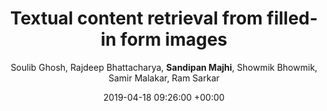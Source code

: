 ---
title:  "Textual content retrieval from filled-in form images"
date:   2019-04-18 09:26:00 +00:00
image: /publications/images/project-image.jpg
image_onhover: /publications/images/project-image-on-hover.jpg
author: "Soulib Ghosh, Rajdeep Bhattacharya, <strong>Sandipan Majhi</strong>, Showmik Bhowmik, Samir Malakar, Ram Sarkar"
authors: "Soulib Ghosh, Rajdeep Bhattacharya, <strong>Sandipan Majhi</strong>, Showmik Bhowmik, Samir Malakar, Ram Sarkar"
venue: "PNAS"
---